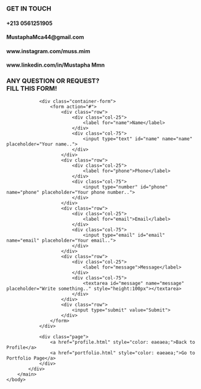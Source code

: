 
<!DOCTYPE html>
<html>
    <head>
        <meta charset="utf-8">
        <meta name="viewport" content="width=device-width, initial-scale=1" />
        <title>Arine Fitriani | Contact</title>
        <link rel="stylesheet" href="style-contact.css">
        <link rel="preconnect" href="https://fonts.googleapis.com">
        <link rel="preconnect" href="https://fonts.gstatic.com" crossorigin>
        <link rel="stylesheet" href="https://cdnjs.cloudflare.com/ajax/libs/font-awesome/6.0.0/css/all.min.css" integrity="sha512-9usAa10IRO0HhonpyAIVpjrylPvoDwiPUiKdWk5t3PyolY1cOd4DSE0Ga+ri4AuTroPR5aQvXU9xC6qOPnzFeg==" crossorigin="anonymous" referrerpolicy="no-referrer" />
    </head>
    <body>
        <main>
            <div class="contact-info">
                <h3>GET IN TOUCH</h3>
                <div class="phone">
                    <div class="icon">
                        <a href="https://wa.me/6285935177424"><i class="fa-solid fa-phone fa-xl" style="color: white;"></i></a>
                    </div>
                    <div class="detail">
                        <h4>+213 0561251905</h4>
                    </div>
                </div>
                <div class="email">
                    <div class="icon">
                        <i class="fa-solid fa-envelope fa-xl" style="color: white";></i>
                    </div>
                    <div class="detail">
                        <h4>MustaphaMca44@gmail.com</h4>
                    </div>
                </div>
                <div class="instagram">
                    <div class="icon">
                        <a href="https://www.instagram.com/muss.mim"><i class="fa-brands fa-instagram fa-xl" style="color: white";></i></a>
                    </div>
                    <div class="detail">
                        <h4>www.instagram.com/muss.mim</h4>
                    </div>
                </div>
                <div class="linkedin">
                    <div class="icon">
                        <a href="https://www.linkedin.com/in/Mustapha Mmn"><i class="fa-brands fa-linkedin fa-xl" style="color: white";></i></a>
                    </div>
                    <div class="detail">
                        <h4>www.linkedin.com/in/Mustapha Mmn</h4>
                    </div>
                </div>
            </div>
            <div class="fill-form">
                <h3>ANY QUESTION OR REQUEST?<br>FILL THIS FORM!</h3>
                
                <div class="container-form">
                    <form action="#">
                        <div class="row">
                            <div class="col-25">
                                <label for="name">Name</label>
                            </div>
                            <div class="col-75">
                                <input type="text" id="name" name="name" placeholder="Your name..">
                            </div>
                        </div>
                        <div class="row">
                            <div class="col-25">
                                <label for="phone">Phone</label>
                            </div>
                            <div class="col-75">
                                <input type="number" id="phone" name="phone" placeholder="Your phone number..">
                            </div>
                        </div>
                        <div class="row">
                            <div class="col-25">
                                <label for="email">Email</label>
                            </div>
                            <div class="col-75">
                                <input type="email" id="email" name="email" placeholder="Your email..">
                            </div>
                        </div>
                        <div class="row">
                            <div class="col-25">
                                <label for="message">Message</label>
                            </div>
                            <div class="col-75">
                                <textarea id="message" name="message" placeholder="Write something.." style="height:100px"></textarea>
                            </div>
                        </div>
                        <div class="row">
                            <input type="submit" value="Submit">
                        </div>
                    </form>
                </div>

                <div class="page">
                    <a href="profile.html" style="color: eaeaea;">Back to Profile</a>
                    <a href="portfolio.html" style="color: eaeaea;">Go to Portfolio Page</a>
                </div>
            </div>
        </main>
    </body>
</html>

